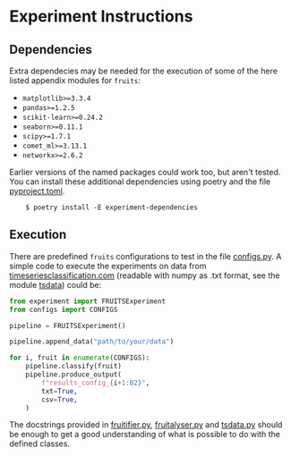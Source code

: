 # Experiment Instructions

## Dependencies

Extra dependecies may be needed for the execution of some of the here listed appendix modules for
``fruits``:

- ``matplotlib>=3.3.4``
- ``pandas>=1.2.5``
- ``scikit-learn>=0.24.2``
- ``seaborn>=0.11.1``
- ``scipy>=1.7.1``
- ``comet_ml>=3.13.1``
- ``networkx>=2.6.2``

Earlier versions of the named packages could work too, but aren't tested. You can install these
additional dependencies using poetry and the file [pyproject.toml](/pyproject.toml).
```
    $ poetry install -E experiment-dependencies
```

## Execution

There are predefined ``fruits`` configurations to test in the file
[configs.py](/experiments/configs.py). A simple code to execute the experiments on data from
[timeseriesclassification.com](https://timeseriesclassification.com) (readable with numpy as .txt
format, see the module [tsdata](/experiments/tsdata.py)) could be:
```python
from experiment import FRUITSExperiment
from configs import CONFIGS

pipeline = FRUITSExperiment()

pipeline.append_data("path/to/your/data")

for i, fruit in enumerate(CONFIGS):
    pipeline.classify(fruit)
    pipeline.produce_output(
        f"results_config_{i+1:02}",
        txt=True,
        csv=True,
    )
```
The docstrings provided in [fruitifier.py](/experiments/fruitifier.py),
[fruitalyser.py](/experiments/fruitalyser.py) and [tsdata.py](/experiments/tsdata.py) should be
enough to get a good understanding of what is possible to do with the defined classes.
